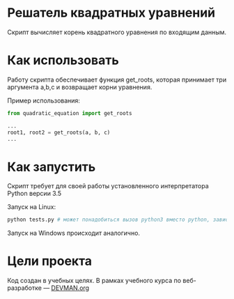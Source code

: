 # Решатель квадратных уравнений

Скрипт вычисляет корень квадратного уравнения по входящим данным.

# Как использовать

Работу скрипта обеспечивает функция get_roots, которая принимает три аргумента a,b,c и возвращает корни уравнения.

Пример использования:
```python
from quadratic_equation import get_roots

...
root1, root2 = get_roots(a, b, c)
...

```
# Как запустить

Скрипт требует для своей работы установленного интерпретатора Python версии 3.5

Запуск на Linux:

```bash
python tests.py # может понадобиться вызов python3 вместо python, зависит от настроек операционной системы
```

Запуск на Windows происходит аналогично.

# Цели проекта

Код создан в учебных целях. В рамках учебного курса по веб-разработке ― [DEVMAN.org](https://devman.org)
